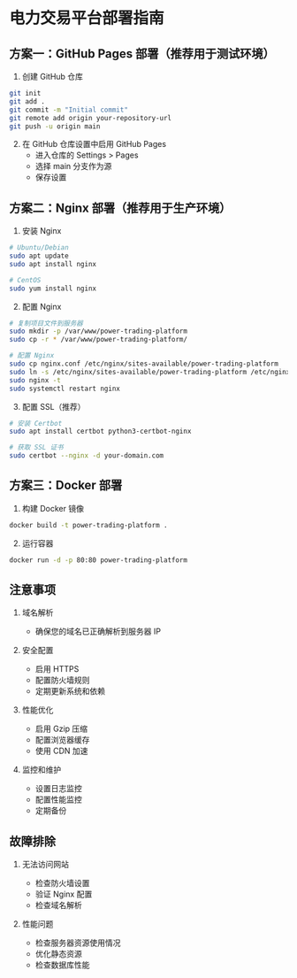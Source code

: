 # 电力交易平台部署指南

## 方案一：GitHub Pages 部署（推荐用于测试环境）

1. 创建 GitHub 仓库
```bash
git init
git add .
git commit -m "Initial commit"
git remote add origin your-repository-url
git push -u origin main
```

2. 在 GitHub 仓库设置中启用 GitHub Pages
   - 进入仓库的 Settings > Pages
   - 选择 main 分支作为源
   - 保存设置

## 方案二：Nginx 部署（推荐用于生产环境）

1. 安装 Nginx
```bash
# Ubuntu/Debian
sudo apt update
sudo apt install nginx

# CentOS
sudo yum install nginx
```

2. 配置 Nginx
```bash
# 复制项目文件到服务器
sudo mkdir -p /var/www/power-trading-platform
sudo cp -r * /var/www/power-trading-platform/

# 配置 Nginx
sudo cp nginx.conf /etc/nginx/sites-available/power-trading-platform
sudo ln -s /etc/nginx/sites-available/power-trading-platform /etc/nginx/sites-enabled/
sudo nginx -t
sudo systemctl restart nginx
```

3. 配置 SSL（推荐）
```bash
# 安装 Certbot
sudo apt install certbot python3-certbot-nginx

# 获取 SSL 证书
sudo certbot --nginx -d your-domain.com
```

## 方案三：Docker 部署

1. 构建 Docker 镜像
```bash
docker build -t power-trading-platform .
```

2. 运行容器
```bash
docker run -d -p 80:80 power-trading-platform
```

## 注意事项

1. 域名解析
   - 确保您的域名已正确解析到服务器 IP

2. 安全配置
   - 启用 HTTPS
   - 配置防火墙规则
   - 定期更新系统和依赖

3. 性能优化
   - 启用 Gzip 压缩
   - 配置浏览器缓存
   - 使用 CDN 加速

4. 监控和维护
   - 设置日志监控
   - 配置性能监控
   - 定期备份

## 故障排除

1. 无法访问网站
   - 检查防火墙设置
   - 验证 Nginx 配置
   - 检查域名解析

2. 性能问题
   - 检查服务器资源使用情况
   - 优化静态资源
   - 检查数据库性能 